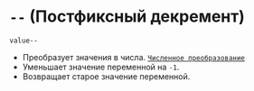 # `--` (Постфиксный декремент)

`value--`

- Преобразует значения в числа. [`Численное преобразование`](<../Теория Общее/Преобразование (численное).md>)
- Уменьшает значение переменной на `-1`.
- Возвращает старое значение переменной.
